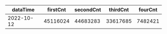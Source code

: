 |dataTime|firstCnt|secondCnt|thirdCnt|fourCnt|
|-|-|-|-|-|
|2022-10-12|45116024|44683283|33617685|7482421|